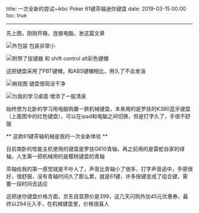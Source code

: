 title: 一次全新的尝试~ikbc Poker 61键茶轴迷你键盘
date: 2019-03-15 00:00
toc: true

---
先上图，刚刚开箱，连接电脑，发这篇文章

![外包装 包装非常小][1]

![附带了拔键器 和 shift control alt彩色键帽][2]

这把键盘采用了PBT键帽，和ABS键帽相比，用久了不会发油

![俯视图 键盘很简洁干净][3]

![为我的学习桌面 增添了一股清泉][4]

始终想为北卧的学习用电脑购置一款机械键盘，本来用的是罗技的K380蓝牙键盘（上面图中的红色键盘），可以在ipad和电脑之间切换，但是打字久了，手很不舒服

** 这款61键茶轴机械是我的一次全新体验 **

目前南卧的性能主机使用的键盘是罗技G610青轴，再之前用的是雷蛇自家的绿轴，人生第一把机械用的是樱桃键盘的青轴

茶轴给我的第一感觉就是不吵人了，声音比青轴小了很多，打字声音适中，手感很好，很舒服，没有青轴时间久了那么累，就是61键，许多按键变成了组合键，需要一段时间去适应

这把迷你键盘价格方面，京东自营原价是399，这几天闪购外加45元优惠券，最终以294元入手，在机械键盘里，价格很喜人


  [1]: https://images.shiguangping.com/wp-file/2019/03/P90315-160216-768x1024.jpg
  [2]: https://images.shiguangping.com/wp-file/2019/03/P90315-160121-1024x768.jpg
  [3]: https://images.shiguangping.com/wp-file/2019/03/P90315-160125-1024x768.jpg
  [4]: https://images.shiguangping.com/wp-file/2019/03/P90315-160132-1024x768.jpg